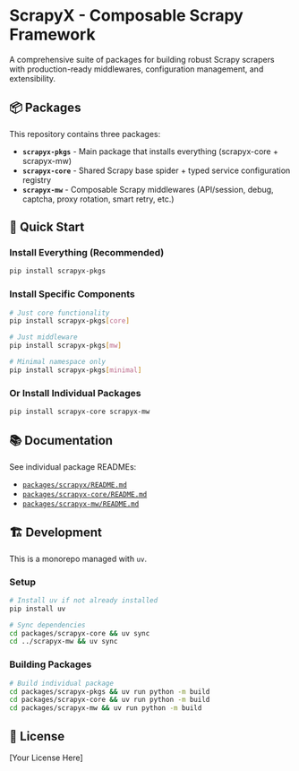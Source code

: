 # ScrapyX - Composable Scrapy Framework

A comprehensive suite of packages for building robust Scrapy scrapers with production-ready middlewares, configuration management, and extensibility.

## 📦 Packages

This repository contains three packages:

- **`scrapyx-pkgs`** - Main package that installs everything (scrapyx-core + scrapyx-mw)
- **`scrapyx-core`** - Shared Scrapy base spider + typed service configuration registry
- **`scrapyx-mw`** - Composable Scrapy middlewares (API/session, debug, captcha, proxy rotation, smart retry, etc.)

## 🚀 Quick Start

### Install Everything (Recommended)

```bash
pip install scrapyx-pkgs
```

### Install Specific Components

```bash
# Just core functionality
pip install scrapyx-pkgs[core]

# Just middleware
pip install scrapyx-pkgs[mw]

# Minimal namespace only
pip install scrapyx-pkgs[minimal]
```

### Or Install Individual Packages

```bash
pip install scrapyx-core scrapyx-mw
```

## 📚 Documentation

See individual package READMEs:
- [`packages/scrapyx/README.md`](packages/scrapyx/README.md)
- [`packages/scrapyx-core/README.md`](packages/scrapyx-core/README.md)
- [`packages/scrapyx-mw/README.md`](packages/scrapyx-mw/README.md)

## 🏗️ Development

This is a monorepo managed with `uv`.

### Setup

```bash
# Install uv if not already installed
pip install uv

# Sync dependencies
cd packages/scrapyx-core && uv sync
cd ../scrapyx-mw && uv sync
```

### Building Packages

```bash
# Build individual package
cd packages/scrapyx-pkgs && uv run python -m build
cd packages/scrapyx-core && uv run python -m build
cd packages/scrapyx-mw && uv run python -m build
```

## 📝 License

[Your License Here]

